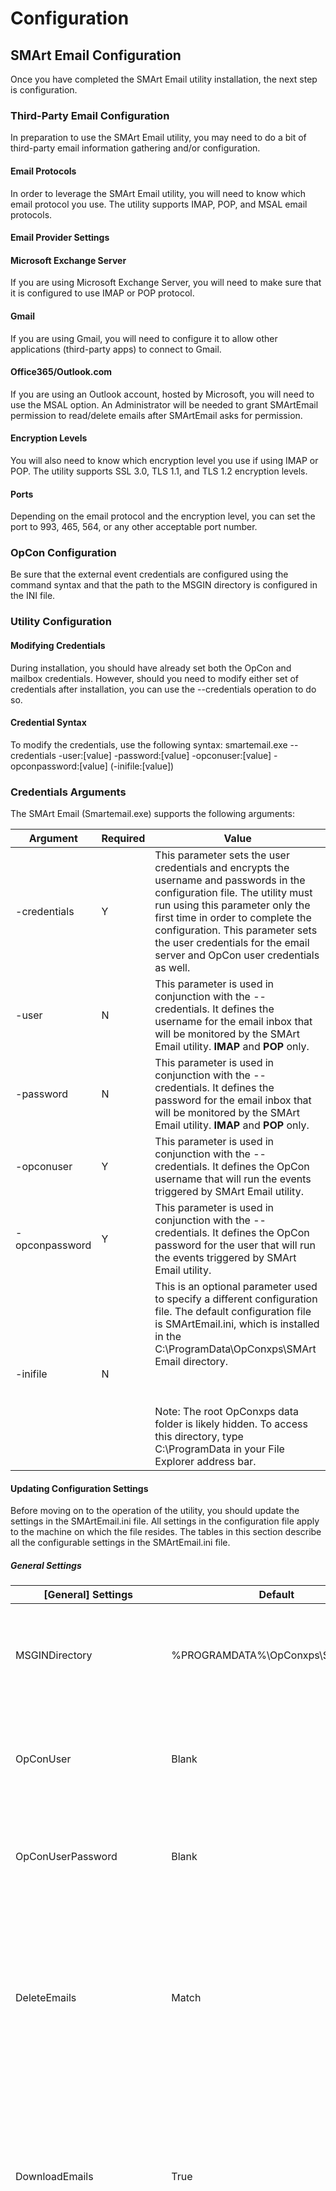 # Configuration

## SMArt Email Configuration

Once you have completed the SMArt Email utility installation, the next step is configuration.

### Third-Party Email Configuration  

In preparation to use the SMArt Email utility, you may need to do a bit of third-party email information gathering and/or configuration.

####  Email Protocols

In order to leverage the SMArt Email utility, you will need to know which email protocol you use. The utility supports IMAP, POP, and MSAL email protocols.

#### Email Provider Settings

#### Microsoft Exchange Server

If you are using Microsoft Exchange Server, you will need to make sure that it is configured to use IMAP or POP protocol.

#### Gmail

If you are using Gmail, you will need to configure it to allow other applications (third-party apps) to connect to Gmail.

#### Office365/Outlook.com

If you are using an Outlook account, hosted by Microsoft, you will need to use the MSAL option. An Administrator will be needed to grant SMArtEmail permission to read/delete emails after SMArtEmail asks for permission.

#### Encryption Levels

You will also need to know which encryption level you use if using IMAP or POP. The utility supports SSL 3.0, TLS 1.1, and TLS 1.2 encryption levels.

#### Ports

Depending on the email protocol and the encryption level, you can set the port to 993, 465, 564, or any other acceptable port number.

### OpCon Configuration

Be sure that the external event credentials are configured using the command syntax and that the path to the MSGIN directory is configured in the INI file.

### Utility Configuration

####  Modifying Credentials

During installation, you should have already set both the OpCon and mailbox credentials. However, should you need to modify either set of credentials after installation, you can use the --credentials operation to do so.

#### Credential Syntax

To modify the credentials, use the following syntax:
smartemail.exe --credentials -user:[value] -password:[value] -opconuser:[value] -opconpassword:[value] (-inifile:[value])

### Credentials Arguments

The SMArt Email (Smartemail.exe) supports the following arguments:

| Argument | Required | Value |
| -------- | -------- | ----- |
| -credentials | Y | This parameter sets the user credentials and encrypts the username and passwords in the configuration file. The utility must run using this parameter only the first time in order to complete the configuration. This parameter sets the user credentials for the email server and OpCon user credentials as well. |
| -user | N | This parameter is used in conjunction with the --credentials. It defines the username for the email inbox that will be monitored by the SMArt Email utility. **IMAP** and **POP** only. |
| -password | N | This parameter is used in conjunction with the --credentials. It defines the password for the email inbox that will be monitored by the SMArt Email utility. **IMAP** and **POP** only. |
| -opconuser | Y | This parameter is used in conjunction with the --credentials. It defines the OpCon username that will run the events triggered by SMArt Email utility. |
| -opconpassword | Y | This parameter is used in conjunction with the --credentials. It defines the OpCon password for the user that will run the events triggered by SMArt Email utility. | 
| -inifile | N | This is an optional parameter used to specify a different configuration file. The default configuration file is SMArtEmail.ini, which is installed in the C:\ProgramData\OpConxps\SMArt Email directory. <br></br><br></br> Note: The root OpConxps data folder is likely hidden. To access this directory, type C:\ProgramData in your File Explorer address bar. | 

#### Updating Configuration Settings

Before moving on to the operation of the utility, you should update the settings in the SMArtEmail.ini file. All settings in the configuration file apply to the machine on which the file resides. The tables in this section describe all the configurable settings in the SMArtEmail.ini file.

##### General Settings

| [General] Settings | Default | Description |
| ------------------ | ------- | ----------- |
| MSGINDirectory | %PROGRAMDATA%\OpConxps\SAM\MSGIN | This parameter defines the path to which the SMArt Email will write the events. |
| OpConUser | Blank | This parameter defines the OpCon user with privileges to create Notification Events. |
| OpConUserPassword | Blank | This parameter defines the external event password for the defined OpConUser. |
| DeleteEmails | Match | This parameter deletes emails after processing. Three different settings are allowed. <br></br><br></br> - Values: Match, All, or None |
| DownloadEmails | True | This parameter downloads all the processed emails to a specific location if set to "TRUE." <br></br><br></br> - Values: True or False |
| DownloadFolder | %PROGRAMDATA%\OpConxps\SMArt Email\Received | This parameter defines the path to a folder the SMArt Email uses for processing emails that match one of the masks defined in the Smartemail.ini file. <br></br><br></br> Note: For best practices, it is recommended that you periodically clean up this folder using the SMADirectory utility. For more information, refer to [SMADirectory](https://help.smatechnologies.com/opcon/core/utilities/Command-line-Utilities/SMADirectory) in the Utilities online help. |
| ExitCodeForNoMatchingEmails | 0 | This parameter defines the exit code when no matching emails are found. <br></br><br></br> Note: Users who have already modified their job failure criteria to allow exit code 3 will not need to modify their jobs. Those users who want the job to fail when no matching emails are found will want to modify this setting to some non-zero value. New users and those upgrading SMArt Email will not need to modify the INI configuration file and can choose the default during install. |
| UseLastRunDate | True	| This parameter, if set to "TRUE," tracks then saves the most recently received email it processes in the LastRunDate value after each run. <br></br><br></br> - Values: True or False |
| LastRunDate | Blank | This value specifies the time stamp of the last email processed each time the program executes. On subsequent runs, only emails received on or after this date will be processed. <br></br><br></br> Note: If users wish to re-process emails from a certain date range, they can override this value by entering a valid date and time. For example:
1/1/2017 12:30:00 AM |

#### Mail Settings

The mail settings should be set up using the --credentials program switch since the utility requires the username and password to be encrypted. You should be able to refer to these values set up in the INI file after running the command appropriately.

| [Mail] Settings | Default	| Description |
| --------------- | ------- | ----------- |
| User | Blank | This parameter is used in conjunction with the --credentials program switch. It defines the username for the email inbox that will be monitored by the SMArt Email. |
| Password | Blank | This parameter is used in conjunction with the --credentials. It defines the password for the email inbox that will be monitored by the SMArt Email. |
| Server | Blank | This value should be the name of the email server to connect. <br></br><br></br> Note: If using TLS/SSL security, the value here should match the hostname of the certificate. Otherwise, you may receive a system error warning that the server certificate verification failed and that the connection aborted. |
| EmailProtocol | Blank | This value can be IMAP, POP, or MSAL. | 
| SecurityProtocol | Blank | - This value can be SSL, SSL2, TLS1, TLS1_1, or TLS1_2. <br></br><br></br> - The value specified here will serve as a minimum to meet during security protocol negotiation. The utility will attempt to negotiate with the highest available protocol above the defined minimum and fail only if it does not connect. <br></br><br></br> - The negotiations will be as follows: <br></br><br></br> --- For SSL - Try TLS options first, then connect with SSL3 if that does not succeed. <br></br> --- For SSL2 - Try TLS options first, then connect with SSL3 or SSL2 if that does not succeed. <br></br> --- For TLS1 - Allow TLS1.0 or above <br></br> --- For TLS1_1 - Allow TLS1.1 or above <br></br> --- For TLS1_2 - Allow only TLS1.2 |
| Port | Blank | This value should be the number of the port. Based on the EmailProtocol and SecurityProtocol, your port can change. | 
| SelfSignedCertificate | True | This parameter, if set to "TRUE," allows a self-signed certificate to be accepted. <br></br><br></br> - Values: True or False |

#### Audit Settings

The audit settings are used to configure audit log file format and event notification during the program processing. This section allows the configuration of audit logs based on acceptance or rejection. This section is completely optional and can be skipped if desired.

| [Audit] Settings | Default | Description |
| ---------------- | ------- | ----------- |
| AuditAcceptLogFile | Audit.log | This parameter is used to specify the log file to which accepted emails are logged. |
| LogAccepts | False | This parameter indicates whether or not to log accepted emails to the file. <br></br><br></br> -Values: True or False |
| LogAcceptFormat | SMArt Email - Message Accepted - From: [[SENDER]] Subject: [[SUBJECT]] | This is the format of the log message for an accepted email. |
| NotifyOnAccepts | False | This parameter indicates whether or not an email should be sent back to the initiator when there are strings defined in the configured SubjectLineMasks that match the subject line. <br></br><br></br> - Values: True or False |
| NotifyOnAcceptSubject	| SMArt Email - Message Accepted - From: [[SENDER]] Subject: [[SUBJECT]] | This is the subject of notification email that is sent on an accepted email. |
| NotifyOnAcceptBody | Email message was accepted and generated event: [[EVENT]] | This the body of notification email that is sent on an accepted email. |
| NotifyOnAcceptTo | [[SENDER]] | This is the recipient list for the accepted email notifications. <br></br><br></br> - For multiple users, use a semi-colon-separated list format. |
| AuditRejectLogFile | Audit.log | This parameter is used to specify the log file to which rejected emails are logged. |
| LogRejects | False | - This parameter indicates whether or not to log rejected emails to the file. An email is only considered rejected in 2 scenarios: <br></br><br></br> - The subject of the email matched one of the configurations, but for some other reason it did not generate a match. For example, the sender was not in the allowed list, the time was not in the allowed time frame, or it had no attachments to generate events for when ProcessAttachments is true. <br></br><br></br> - The email matched 0 configurations. <br></br><br></br> - Values: True or False |
| LogRejectFormat | SMArt Email - Message Rejected - From: [[SENDER]] Subject: [[SUBJECT]] | This is the format of the log message for a rejected email. |
| NotifyOnRejects | False | This parameter indicates whether or not an email should be sent back to the initiator when there are no strings defined in the configured SubjectLineMasks that match the subject line. <br></br><br></br> - Values: True or False |
NotifyOnRejectSubject | SMArt Email - Message Rejected - From: [[SENDER]] Subject: [[SUBJECT]] | This is the subject of the notification email that is sent on a rejected email. |
| NotifyOnRejectBody | Email message sent on [[DATE]] was rejected for reason: [[REASON]] | This is the body of notification email that is sent on a rejected email. |
| NotifyOnRejectTo | [[SENDER]] | This is the recipient list for rejected email notifications. <br></br><br></br> - For multiple users, use a semi-colon-separated list format. |
| RejectTimeframeMessage | Message received outside timeframe | This is the message to be used in the [[REASON]] token if an email is rejected due to its time frame. |
| RejectSenderMessage | Invalid Sender | This is the message to be used in the [[REASON]] token if the sender is not in the configured AllowedSenders list. |
| RejectNoMatchingSubjectMessage | No matching subjects found | This is the message to be used in the [[REASON]] token if the email does not match any existing configurations in the INI file. |
| RejectNoAttachmentMessage | No matching attachments found | This is the message to be used in the [[REASON]] token if the email does not have any attachments or any matching attachment, yet ProcessAtachment is TRUE and the Subject of the email matches.| 
| RejectEvent | N/A	| This parameter is used to generate an event when an email is rejected. Add here the event along with tokens from the email. If no value is present, it will not generate events on rejects. |
| LogOpConEvents | N/A | This parameter indicates whether or not the events generated by email should be logged. <br></br><br></br> - Values: True or False |
OpConEventLogFile | N/A	| This is parameter is used to specify the file name and path of the file to log events. |
| LogOpConEventFormat | Generated Event: [[Event]] | This is the format of the logged events. |

#### Tokens Settings

The tokens settings are used to define custom tokens that can be used throughout the [Configuration] section to avoid duplication of information.

| [Tokens] Settings	| Default | Description |
| ----------------- | ------- | ----------- | 
| Name | N/A | This parameter allows you to set the value of your custom token so it can be referenced in the configurations. |


#### Configuration# Settings

The Configuration section of the file contains one configuration section for each mask and event(s) to send. Name each section with the syntax [Configuration#].

| [Configuration#] Settings | Description |
| ------------------------- | ----------- |
| SubjectLineMask | This is the mask to search for on the subject line using regular expressions. |
| Event <br></br>Event2 <br></br> Event3 | - This should be one or more valid OpCon external event specification(s). <br></br><br></br> - SMArt Email supports a special token named [[SENDER]]. If you place this token in your event, SMArt Email will resolve the token to the name of the sending address from the email that caused the event to send. <br></br><br></br> - Note: Do not include the external user event credentials at the end of the event because the SMArt Email utility will automatically append the credentials that were entered during the initial credential set up. |
| AllowedSenders | This is a list of one or more semicolon-separated email addresses. <br></br><br></br> - Only when the sender is included in this list will this event be processed. <br></br><br></br> - Use "ALL" to use no filtering. <br></br><br></br> - Rejected emails will be logged to SMArtEmailRejections.log. <br></br><br></br> - To allow all users for a specific domain, use "any" as the email address. <br></br> --- For example, any@yourorg.com. |
| AllowedTimeFrame | - This is a 24-hour clock representation of when an email will be allowed for this configuration. <br></br><br></br> - The first four digits represent the hours and minutes of the beginning time. <br></br><br></br> - The last four digits represent the hours and minutes of the ending time. <br></br><br></br> - For example, 0000-2359 represents a time-frame of 12:00 AM through 11:59 PM. <br></br><br></br> - Rejected emails will be logged to SMArtEMailRejections.log. |
| ProcessBody | - This is an optional argument. <br></br><br></br> - This argument is supported for both Plain Text and HTML-formatted emails. <br></br><br></br> - The default value (if not specified) is "NO." A value of "NO" will force SMArt Email to operate in "classic" mode. Only the subject line is analyzed. <br></br><br></br> - This directive specifies that the body of the email should be included in the lines to be processed. It works in conjunction with QualifyingSubjectLine to determine exactly how the email is handled. If ProcessBody is set to "YES," the following processing is done: <br></br> --- If QualifyingSubjectLine is empty (or blank), each line in the body is evaluated against SubjectLineMask in addition to comparing the subject line against SubjectLineMask. Matches to the subject line or to line(s) in the body of the email can generate events. <br></br> --- If QualifyingSubjectLine contains a value, the subject line is compared to QualifyingSubjectLine. If the subject line is like QualifyingSubjectLine, each line in the body of the email is then compared against SubjectLineMask. Testing the subject line against QualifyingSubjectLine does NOT generate events. It is just to "filter out" unwanted matches between email bodies and mask lines. |
| QualifyingSubjectLine | - This is an optional argument. <br></br><br></br> - The default value (if not specified) is "". Refer to **ProcessBody** (above) to learn how this is used. |
| AttachmentMask | - This is an optional argument. <br></br><br></br> - This is the mask to search for an attachment name using regular expressions. |
| ProcessAttachments | This "true/false" switch should be used when you want to generate events based on **AttachmentMask**. |

### Configuration Examples to Generate Events

Provided in this section are configuration examples for generating different events.

#### Example for Generating an Event based on Subject

:::tip Example

This configuration will process any incoming emails from all senders all day. The program will try to match the email **subject** with "Test". If any email matches them, the program will generate an external event in OpCon.

```

[General]
MSGINDirectory=%PROGRAMDATA%\OpConxps\SAM\MSGIN
OpConUser=
OpConUserPassword=
DeleteEmails=MATCH
DownloadEmails=TRUE
DownloadFolder=%PROGRAMDATA%\OpConxps\SMArt Email\Received
 
[Mail]
User=
Password=
Server=
EmailProtocol=
SecurityProtocol=
Port=
 
[Audit]
AuditAcceptLogFile=Audit.log
LogAccepts=FALSE
LogAcceptFormat=SMArt Email - Message Accepted - From: [[SENDER]] Subject: [[SUBJECT]]
NotifyOnAccepts=FALSE
NotifyOnAcceptSubject=SMArt Email - Message Accepted - From: [[SENDER]] Subject: [[SUBJECT]]
NotifyOnAcceptBody=Email message was accepted and generated event: [[EVENT]]
NotifyOnAcceptTo=[[SENDER]]
 
AuditRejectLogFile=Audit.log
LogRejects=FALSE
LogRejectFormat=SMArt Email - Message Rejected - From: [[SENDER]] Subject: [[SUBJECT]]
NotifyOnRejects=FALSE
NotifyOnRejectSubject=SMArt Email - Message Rejected - From: [[SENDER]] Subject: [[SUBJECT]]
NotifyOnRejectBody=Email message sent on [[DATE]] was rejected for reason: [[REASON]]
NotifyOnRejectTo=[[SENDER]]
RejectTimeframeMessage=Message received outside timeframe
RejectSenderMessage=Invalid Sender
RejectNoMatchingSubjectMessage=No matching subjects found
RejectNoAttachmentMessage=No matching attachments found
RejectEvent=N\A
LogOpConEvents=N\A
OpConEventLogFile=N\A
LogOpConEventFormat=Generated Event: [[Event]]
 
[Tokens]
ADMINEMAIL=admin@anycompany.com
 
#---------------------------------
# Configuration events definitions
#---------------------------------
 
[Configuration1]
SubjectLineMask=Test
Event=$CONSOLE:DISPLAY,the test passed
AllowedSenders=[[ADMINEMAIL]]
AllowedTimeFrame=0000-2400

```

:::

#### Example for Generating an Event based on Attachment

:::tip Example

This configuration will process any incoming emails from all senders all day. The program will try to match the email **subject** with "Test" and the name of any **attachment** with "SMArtEmail Test". If both conditions are met, then the program will download the emails and generate an external event in OpCon.

```

[General]
MSGINDirectory=%PROGRAMDATA%\OpConxps\SAM\MSGIN
OpConUser=
OpConUserPassword=
DeleteEmails=NONE
SendRejectionNotice=FALSE
SendAcceptedNotice=FALSE
DownloadEmails=TRUE
DownloadFolder=%PROGRAMDATA%\OpConxps\SMArt Email\Received
 
[Mail]
User=
Password=
Server=
EmailProtocol=
SecurityProtocol=
Port=
 
[Audit]
AuditAcceptLogFile=Audit.log
LogAccepts=FALSE
LogAcceptFormat=SMArt Email - Message Accepted - From: [[SENDER]] Subject: [[SUBJECT]]
NotifyOnAccepts=FALSE
NotifyOnAcceptSubject=SMArt Email - Message Accepted - From: [[SENDER]] Subject: [[SUBJECT]]
NotifyOnAcceptBody=Email message was accepted and generated event: [[EVENT]]
NotifyOnAcceptTo=[[SENDER]]
 
AuditRejectLogFile=Audit.log
LogRejects=FALSE
LogRejectFormat=SMArt Email - Message Rejected - From: [[SENDER]] Subject: [[SUBJECT]]
NotifyOnRejects=FALSE
NotifyOnRejectSubject=SMArt Email - Message Rejected - From: [[SENDER]] Subject: [[SUBJECT]]
NotifyOnRejectBody=Email message sent on [[DATE]] was rejected for reason: [[REASON]]
NotifyOnRejectTo=[[SENDER]]
RejectTimeframeMessage=Message received outside timeframe
RejectSenderMessage=Invalid Sender
RejectNoMatchingSubjectMessage=No matching subjects found
RejectNoAttachmentMessage=No matching attachments found
RejectEvent=N/A
LogOpConEvents=N/A
OpConEventLogFile=N/A
LogOpConEventFormat=Generated Event: [[Event]]
 
[Tokens]
ADMINEMAIL=admin@anycompany.com
 
#---------------------------------
# Configuration events definitions
#---------------------------------
 
[Configuration1]
SubjectLineMask=Test
Event=$CONSOLE:DISPLAY,the test passed
AllowedSenders=[[ADMINEMAIL]]
AllowedTimeFrame=0000-2400
AttachmentMask=SMArtEmail Test
ProcessAttachments=True

```

:::

#### Example for Generating an Event based on Body

:::tip Example

This configuration will process any incoming emails from all senders all day. The program will try to match the email **subject** with "Test". Additionally, the program will try to match **each and every line in the body** of the email with the word "Test". If both conditions are met, then the program will generate an external event in OpCon.
 
``` 
[General]
MSGINDirectory=%PROGRAMDATA%\OpConxps\SAM\MSGIN
OpConUser=
OpConUserPassword=
DeleteEmails=MATCH
SendRejectionNotice=FALSE
SendAcceptedNotice=FALSE
DownloadEmails=TRUE
DownloadFolder=%PROGRAMDATA%\OpConxps\SMArt Email\Received
 
[Mail]
User=
Password=
Server=
EmailProtocol=
SecurityProtocol=
Port=
 
[Audit]
AuditAcceptLogFile=Audit.log
LogAccepts=FALSE
LogAcceptFormat=SMArt Email - Message Accepted - From: [[SENDER]] Subject: [[SUBJECT]]
NotifyOnAccepts=FALSE
NotifyOnAcceptSubject=SMArt Email - Message Accepted - From: [[SENDER]] Subject: [[SUBJECT]]
NotifyOnAcceptBody=Email message was accepted and generated event: [[EVENT]]
NotifyOnAcceptTo=[[SENDER]]
 
AuditRejectLogFile=Audit.log
LogRejects=FALSE
LogRejectFormat=SMArt Email - Message Rejected - From: [[SENDER]] Subject: [[SUBJECT]]
NotifyOnRejects=FALSE
NotifyOnRejectSubject=SMArt Email - Message Rejected - From: [[SENDER]] Subject: [[SUBJECT]]
NotifyOnRejectBody=Email message sent on [[DATE]] was rejected for reason: [[REASON]]
NotifyOnRejectTo=[[SENDER]]
RejectTimeframeMessage=Message received outside timeframe
RejectSenderMessage=Invalid Sender
RejectNoMatchingSubjectMessage=No matching subjects found
RejectNoAttachmentMessage=No matching attachments found
RejectEvent=N/A
LogOpConEvents=N/A
OpConEventLogFile=N/A
LogOpConEventFormat=Generated Event: [[Event]]
 
[Tokens]
ADMINEMAIL=admin@anycompany.com
 
#---------------------------------
# Configuration events definitions
#---------------------------------
 
[Configuration1]
SubjectLineMask=Test
Event=$CONSOLE:DISPLAY,the test passed
AllowedSenders=[[ADMINEMAIL]]
AllowedTimeFrame=0000-2400
ProcessBody=Yes
```

:::

#### Regular Expressions

SMArt Email supports "masks" as part of the Subject line that can be captured and used in the event. You can create the mask using Regular Expression in the SMArtEmail.ini file. To get started, you need to know that:

* An expression in parenthesis is "captured" for use in the event and will replace the string [[1]] in the event. The second expression in parenthesis will replace [[2]] and so on.
    * Expressions in parentheses can be numbers or strings. For example:
        * The expression \S+ will match one white-space delimited word.
        * The expression [0-9]+ will capture a number with one or more digits and a decimal.

:::tip Example

If the mask is:
```OpCon/xps: (\S+) total = ([0-9]+\.[0-9]+)```

If an email was received that had a subject line that looked like:
```OpCon/xps: ACHBalanceTotal total = 149926.22```

The first captured argument would be ```(\S+)``` or ```"ACHBalanceTotal"```.
The second captured argument would be ([0-9]+\.[0-9]+) or ```"149926.22"```.

If the event to generate was defined as:
```$TOKEN:SET,[[1]],[[2]]```

The event that would be sent to OpCon would look like:
```$TOKEN:SET,ACHBalanceTotal,149926.22```

:::

### Job Output

All information produced by the job is available in the job output and can be retrieved using the View Job Output feature. For more information, refer to Viewing Job Output in the Enterprise Manager online help.